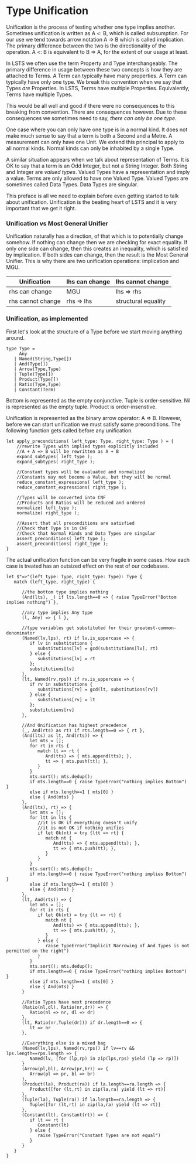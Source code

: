 # Type Unification

Unification is the process of testing whether one type implies another.
Sometimes unification is written as A <: B, which is called subsumption.
For our use we tend towards arrow notation A => B which is called implication.
The primary difference between the two is the directionality of the operation.
A <: B is equivalent to B => A, for the extent of our usage at least.

In LSTS we often use the term Property and Type interchangeably.
The primary difference in usage between these two concepts is how they are attached to Terms.
A Term can typically have many properties.
A Term can typically have only one type.
We break this convention when we say that Types *are* Properties.
In LSTS, Terms have multiple Properties.
Equivalently, Terms have multiple Types.

This would be all well and good if there were no consequences to this breaking from convention.
There are consequences however.
Due to these consequences we sometimes need to say, *there can only be one type*.

One case where you can only have one type is in a normal kind.
It does not make much sense to say that a term is both a Second and a Metre.
A measurement can only have one Unit.
We extend this principal to apply to all normal kinds.
Normal kinds can only be inhabited by a single Type.

A similar situation appears when we talk about representation of Terms.
It is OK to say that a term is an Odd Integer, but not a String Integer.
Both String and Integer are *valued types*.
Valued Types have a representation and imply a value.
Terms are only allowed to have one Valued Type.
Valued Types are sometimes called Data Types.
Data Types are singular.

This preface is all we need to explain before even getting started to talk about unification.
Unification is the beating heart of LSTS and it is very important that we get it right.

### Unification vs Most General Unifier

Unification naturally has a direction, of that which is to potentially change somehow.
If nothing can change then we are checking for exact equality.
If only one side can change, then this creates an inequality, which is satisfied by implication.
If both sides can change, then the result is the Most General Unifier.
This is why there are two unification operations: implication and MGU.

| Unification       | lhs can change | lhs cannot change   |
| ----------------- | -------------- | ------------------- |
| rhs can change    | MGU            | lhs => rhs          |
| rhs cannot change | rhs => lhs     | structural equality |

### Unification, as implemented

First let's look at the structure of a Type before we start moving anything around.

```lsts
type Type =
     Any
   | Named(String,Type[])
   | And(Type[])
   | Arrow(Type,Type)
   | Tuple(Type[])
   | Product(Type[])
   | Ratio(Type,Type)
   | Constant(Term)
```

Bottom is represented as the empty conjunctive.
Tuple is order-sensitive.
Nil is represented as the empty tuple.
Product is order-insenstive.

Unification is represented as the binary arrow operator: A => B.
However, before we can start unification we must satisfy some preconditions.
The following function gets called before any unification.

```lsts
let apply_preconditions( left_type: Type, right_type: Type ) = {
    //rewrite Types with implied types explicitly included
    //A + A => B will be rewritten as A + B
    expand_subtypes( left_type );               
    expand_subtypes( right_type );

    //Constant types will be evaluated and normalized
    //Constants may not become a Value, but they will be normal
    reduce_constant_expressions( left_type );
    reduce_constant_expressions( right_type ); 

    //Types will be converted into CNF
    //Products and Ratios will be reduced and ordered
    normalize( left_type ); 
    normalize( right_type );

    //Assert that all preconditions are satisfied
    //Check that Type is in CNF
    //Check that Normal Kinds and Data Types are singular
    assert_preconditions( left_type );
    assert_preconditions( right_type );
}
```

The actual unification function can be very fragile in some cases.
How each case is treated has an outsized effect on the rest of our codebases.

```lsts
let $"=>"(left_type: Type, right_type: Type): Type {
   match (left_type, right_type) {

      //the bottom type implies nothing
      (And(lts), _) if lts.length==0 => { raise TypeError("Bottom implies nothing") },

      //any type implies Any type
      (l, Any) => { l },

      //type variables get substituted for their greatest-common-denominator
      (Named(lv,lps), rt) if lv.is_uppercase => {
         if lv in substitutions {
            substitutions[lv] = gcd(substitutions[lv], rt)
         } else {
            substitutions[lv] = rt
         };
         substitutions[lv]
      },
      (lt, Named(rv,rps)) if rv.is_uppercase => {
         if rv in substitutions {
            substitutions[rv] = gcd(lt, substitutions[rv])
         } else {
            substitutions[rv] = lt
         };
         substitutions[rv]
      },

      //And Unification has highest precedence
      (_, And(rts) as rt) if rts.length==0 => { rt },
      (And(lts) as lt, And(rts)) => {
         let mts = [];
         for rt in rts {
            match lt => rt {
               And(tts) => { mts.append(tts); },
               tt => { mts.push(tt); },
            }
         }
         mts.sort(); mts.dedup();
         if mts.length==0 { raise TypeError("nothing implies Bottom") }
         else if mts.length==1 { mts[0] }
         else { And(mts) }
      },
      (And(lts), rt) => {
         let mts = [];
         for ltt in lts {
            //it is OK if everything doesn't unify
            //it is not OK if nothing unifies
            if let Ok(nt) = try {ltt => rt} {
               match nt {
                  And(tts) => { mts.append(tts); },
                  tt => { mts.push(tt); },
               }
            }
         }
         mts.sort(); mts.dedup();
         if mts.length==0 { raise TypeError("nothing implies Bottom") }
         else if mts.length==1 { mts[0] }
         else { And(mts) }
      },
      (lt, And(rts)) => {
         let mts = [];
         for rt in rts {
            if let Ok(nt) = try {lt => rt} {
               match nt {
                  And(tts) => { mts.append(tts); },
                  tt => { mts.push(tt); },
               }
            } else {
               raise TypeError("Implicit Narrowing of And Types is not permitted on the right")
            }
         }
         mts.sort(); mts.dedup();
         if mts.length==0 { raise TypeError("nothing implies Bottom") }
         else if mts.length==1 { mts[0] }
         else { And(mts) }
      }

      //Ratio Types have next precedence
      (Ratio(nl,dl), Ratio(nr,dr)) => {
         Ratio(nl => nr, dl => dr)
      },
      (lt, Ratio(nr,Tuple(dr))) if dr.length==0 => {
         lt => nr
      },

      //Everything else is a mixed bag
      (Named(lv,lps), Named(rv,rps)) if lv==rv && lps.length==rps.length => {
         Named(lv, [for (lp,rp) in zip(lps,rps) yield (lp => rp)])
      }
      (Arrow(pl,bl), Arrow(pr,br)) => {
         Arrow(pl => pr, bl => br)
      },
      (Product(la), Product(ra)) if la.length==ra.length => {
         Product([for (lt,rt) in zip(la,ra) yield (lt => rt)]
      },
      (Tuple(la), Tuple(ra)) if la.length==ra.length => {
         Tuple([for (lt,rt) in zip(la,ra) yield (lt => rt)]
      },
      (Constant(lt), Constant(rt)) => {
         if lt == rt {
            Constant(lt)
         } else {
            raise TypeError("Constant Types are not equal")
         }
      }
   }
}
```
